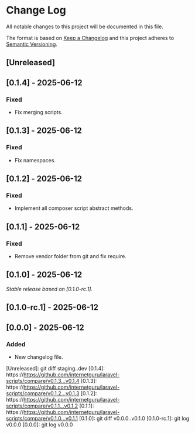 # Change Log
All notable changes to this project will be documented in this file.

The format is based on [Keep a Changelog](http://keepachangelog.com/)
and this project adheres to [Semantic Versioning](http://semver.org/).

## [Unreleased]

## [0.1.4] - 2025-06-12

### Fixed

- Fix merging scripts.

## [0.1.3] - 2025-06-12

### Fixed

- Fix namespaces.

## [0.1.2] - 2025-06-12

### Fixed

- Implement all composer script abstract methods.

## [0.1.1] - 2025-06-12

### Fixed

- Remove vendor folder from git and fix require.

## [0.1.0] - 2025-06-12

_Stable release based on [0.1.0-rc.1]._

## [0.1.0-rc.1] - 2025-06-12

## [0.0.0] - 2025-06-12

### Added

- New changelog file.

[Unreleased]: git diff staging..dev
[0.1.4]: https://https://github.com/internetguru/laravel-scripts/compare/v0.1.3...v0.1.4
[0.1.3]: https://https://github.com/internetguru/laravel-scripts/compare/v0.1.2...v0.1.3
[0.1.2]: https://https://github.com/internetguru/laravel-scripts/compare/v0.1.1...v0.1.2
[0.1.1]: https://https://github.com/internetguru/laravel-scripts/compare/v0.1.0...v0.1.1
[0.1.0]: git diff v0.0.0..v0.1.0
[0.1.0-rc.1]: git log v0.0.0
[0.0.0]: git log v0.0.0
